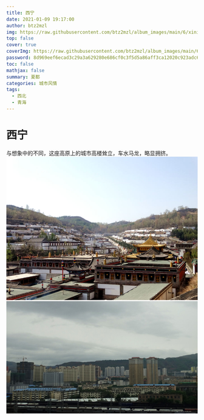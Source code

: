 ```yaml
---
title: 西宁
date: 2021-01-09 19:17:00
author: btz2mzl
img: https://raw.githubusercontent.com/btz2mzl/album_images/main/6/xining_1.jpg
top: false
cover: true
coverImg: https://raw.githubusercontent.com/btz2mzl/album_images/main/6/xining_1.jpg
password: 8d969eef6ecad3c29a3a629280e686cf0c3f5d5a86aff3ca12020c923adc6c92
toc: false
mathjax: false
summary: 夏都
categories: 城市风情
tags: 
  - 西北
  - 青海
---
```

# 西宁
与想象中的不同，这座高原上的城市高楼耸立，车水马龙，略显拥挤。
![清晨的塔尔寺已是熙熙攘攘](https://raw.githubusercontent.com/btz2mzl/album_images/main/6/xining_1.jpg)
![西宁城区被拘束在荒山之间](https://raw.githubusercontent.com/btz2mzl/album_images/main/6/xining_2.jpg)
